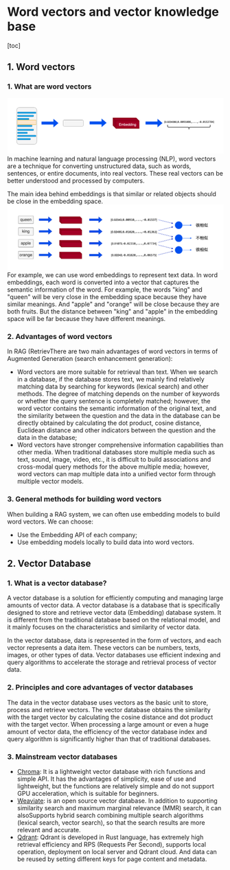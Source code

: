 # Word vectors and vector knowledge base

[toc]

## 1. Word vectors

### 1. What are word vectors
![Embedding](../../figures/C3-1-embedding.png)
In machine learning and natural language processing (NLP), word vectors are a technique for converting unstructured data, such as words, sentences, or entire documents, into real vectors. These real vectors can be better understood and processed by computers.

The main idea behind embeddings is that similar or related objects should be close in the embedding space.
![similar](../../figures/C3-2-similar.png)
For example, we can use word embeddings to represent text data. In word embeddings, each word is converted into a vector that captures the semantic information of the word. For example, the words "king" and "queen" will be very close in the embedding space because they have similar meanings. And "apple" and "orange" will be close because they are both fruits. But the distance between "king" and "apple" in the embedding space will be far because they have different meanings.
### 2. Advantages of word vectors
In RAG (RetrievThere are two main advantages of word vectors in terms of Augmented Generation (search enhancement generation): 
* Word vectors are more suitable for retrieval than text. When we search in a database, if the database stores text, we mainly find relatively matching data by searching for keywords (lexical search) and other methods. The degree of matching depends on the number of keywords or whether the query sentence is completely matched; however, the word vector contains the semantic information of the original text, and the similarity between the question and the data in the database can be directly obtained by calculating the dot product, cosine distance, Euclidean distance and other indicators between the question and the data in the database; 
* Word vectors have stronger comprehensive information capabilities than other media. When traditional databases store multiple media such as text, sound, image, video, etc., it is difficult to build associations and cross-modal query methods for the above multiple media; however, word vectors can map multiple data into a unified vector form through multiple vector models. 
### 3. General methods for building word vectors

When building a RAG system, we can often use embedding models to build word vectors. We can choose: 
* Use the Embedding API of each company; 
* Use embedding models locally to build data into word vectors. 

## 2. Vector Database

### 1. What is a vector database?
A vector database is a solution for efficiently computing and managing large amounts of vector data. A vector database is a database that is specifically designed to store and retrieve vector data (Embedding) database system. It is different from the traditional database based on the relational model, and it mainly focuses on the characteristics and similarity of vector data.

In the vector database, data is represented in the form of vectors, and each vector represents a data item. These vectors can be numbers, texts, images, or other types of data. Vector databases use efficient indexing and query algorithms to accelerate the storage and retrieval process of vector data.
### 2. Principles and core advantages of vector databases
The data in the vector database uses vectors as the basic unit to store, process and retrieve vectors. The vector database obtains the similarity with the target vector by calculating the cosine distance and dot product with the target vector. When processing a large amount or even a huge amount of vector data, the efficiency of the vector database index and query algorithm is significantly higher than that of traditional databases.
### 3. Mainstream vector databases
* [Chroma](https://www.trychroma.com/): It is a lightweight vector database with rich functions and simple API. It has the advantages of simplicity, ease of use and lightweight, but the functions are relatively simple and do not support GPU acceleration, which is suitable for beginners.
* [Weaviate](https://weaviate.io/): is an open source vector database. In addition to supporting similarity search and maximum marginal relevance (MMR) search, it can alsoSupports hybrid search combining multiple search algorithms (lexical search, vector search), so that the search results are more relevant and accurate.
* [Qdrant](https://qdrant.tech/): Qdrant is developed in Rust language, has extremely high retrieval efficiency and RPS (Requests Per Second), supports local operation, deployment on local server and Qdrant cloud. And data can be reused by setting different keys for page content and metadata.